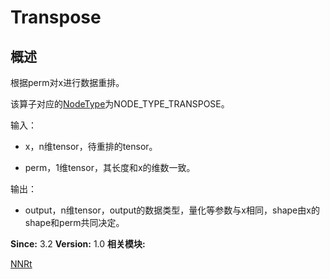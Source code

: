 # Transpose


## 概述

根据perm对x进行数据重排。

该算子对应的[NodeType](_n_n_rt.md#nodetype)为NODE_TYPE_TRANSPOSE。

输入：

- x，n维tensor，待重排的tensor。

- perm，1维tensor，其长度和x的维数一致。

输出：

- output，n维tensor，output的数据类型，量化等参数与x相同，shape由x的shape和perm共同决定。

**Since:**
3.2
**Version:**
1.0
**相关模块:**

[NNRt](_n_n_rt.md)
